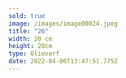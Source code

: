```yaml
---
sold: true
image: /images/image00024.jpeg
title: "26"
width: 20 cm
height: 20cm
type: Olieverf
date: 2022-04-06T13:47:51.775Z
---
```

